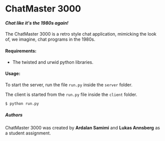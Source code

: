 # ChatMaster 3000
#### *Chat like it's the 1980s again!*

The ChatMaster 3000 is a retro style chat application, mimicking the look of, we imagine, chat programs in the 1980s.

#### Requirements:
* The twisted and urwid python libraries.

#### Usage:
To start the server, run the file ```run.py``` inside the ```server``` folder.

The client is started from the ```run.py``` file inside the ```client``` folder.

```bash
$ python run.py
```

##### Authors
ChatMaster 3000 was created by **Ardalan Samimi** and **Lukas Annsberg** as a student assignment.
